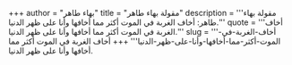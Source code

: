 +++
author = "بهاء طاهر"
title = "مقولة بهاء طاهر"
description = '''مقولة بهاء طاهر: أخاف الغربة في الموت أكثر مما أخافها وأنا على ظهر الدنيا.'''
quote = '''أخاف الغربة في الموت أكثر مما أخافها وأنا على ظهر الدنيا.'''
slug = '''أخاف-الغربة-في-الموت-أكثر-مما-أخافها-وأنا-على-ظهر-الدنيا'''
+++
أخاف الغربة في الموت أكثر مما أخافها وأنا على ظهر الدنيا.

